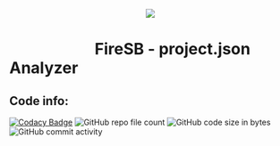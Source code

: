 <a href="https://pscore23.github.io/FireSB/" target="_blank" rel="noopener noreferrer">
  <p align="center">
    <img src="https://user-images.githubusercontent.com/103930835/187671572-6d872f93-8228-41e2-abca-fed8b83bdbea.png" />
  </p>
</a>

# &nbsp;&nbsp;&nbsp;&nbsp;&nbsp;&nbsp;&nbsp;&nbsp;&nbsp;&nbsp;&nbsp;&nbsp;&nbsp;&nbsp;&nbsp;&nbsp;&nbsp;&nbsp;&nbsp;&nbsp;&nbsp;&nbsp;&nbsp;FireSB - project.json Analyzer

## Code info:

[![Codacy Badge](https://app.codacy.com/project/badge/Grade/54db4e2ad3ee4241b7e44a134e95a84b)](https://www.codacy.com/gh/pscore23/FireSB/dashboard?utm_source=github.com&amp;utm_medium=referral&amp;utm_content=pscore23/FireSB&amp;utm_campaign=Badge_Grade)
![GitHub repo file count](https://img.shields.io/github/directory-file-count/pscore23/FireSB)
![GitHub code size in bytes](https://img.shields.io/github/languages/code-size/pscore23/FireSB)
![GitHub commit activity](https://img.shields.io/github/commit-activity/w/pscore23/FireSB)
